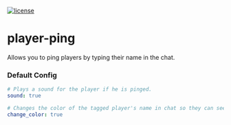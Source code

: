 [![license](https://img.shields.io/github/license/mashape/apistatus.svg) ](LICENSE)

# player-ping
Allows you to ping players by typing their name in the chat.

### Default Config
```yaml
# Plays a sound for the player if he is pinged.
sound: true

# Changes the color of the tagged player's name in chat so they can see that they have been pinged
change_color: true
```